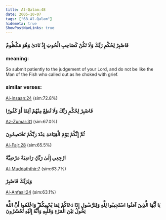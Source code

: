 ```yaml
---
title: Al-Qalam:48
date: 2005-10-07
tags: ["68.Al-Qalam"]
hidemeta: true 
ShowPostNavLinks: true 
---
```

### فَاصْبِرْ لِحُكْمِ رَبِّكَ وَلَا تَكُنْ كَصَاحِبِ الْحُوتِ إِذْ نَادَىٰ وَهُوَ مَكْظُومٌ
### meaning: 
So submit patiently to the judgement of your Lord, and do not be like the Man of the Fish who called out as he choked with grief.
### similar verses: 

[Al-Insaan:24](/76/24) (sim:72.8%)

### فَاصْبِرْ لِحُكْمِ رَبِّكَ وَلَا تُطِعْ مِنْهُمْ آثِمًا أَوْ كَفُورًا

[Az-Zumar:31](/39/31) (sim:67.0%)

### ثُمَّ إِنَّكُمْ يَوْمَ الْقِيَامَةِ عِنْدَ رَبِّكُمْ تَخْتَصِمُونَ

[Al-Fajr:28](/89/28) (sim:65.5%)

### ارْجِعِي إِلَىٰ رَبِّكِ رَاضِيَةً مَرْضِيَّةً

[Al-Muddaththir:7](/74/7) (sim:63.7%)

### وَلِرَبِّكَ فَاصْبِرْ

[Al-Anfaal:24](/8/24) (sim:63.1%)

### يَا أَيُّهَا الَّذِينَ آمَنُوا اسْتَجِيبُوا لِلَّهِ وَلِلرَّسُولِ إِذَا دَعَاكُمْ لِمَا يُحْيِيكُمْ ۖ وَاعْلَمُوا أَنَّ اللَّهَ يَحُولُ بَيْنَ الْمَرْءِ وَقَلْبِهِ وَأَنَّهُ إِلَيْهِ تُحْشَرُونَ
